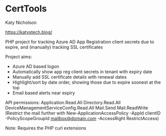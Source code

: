 # CertTools

Katy Nicholson

https://katystech.blog/

PHP project for tracking Azure AD App Registration client secrets due to expire, and (manually) tracking SSL certificates

Project aims:

- Azure AD based logon
- Automatically show app reg client secrets in tenant with expiry date
- Manually add SSL certificate details with renewal dates
- Highlight/sort by date order, showing those due to expire soonest at the top
- Email based alerts near expiry


API permissions: Application.Read.All
Directory.Read.All
DeviceManagementServiceConfig.Read.All
Mail.Send
Mail.ReadWrite
(Restrict the mail further with New-ApplicationAccessPolicy -AppId clientID -PolicyScopeGroupId mailbox@domain.com -AccessRight RestrictAccess)

Note: Requires the PHP curl extensions
